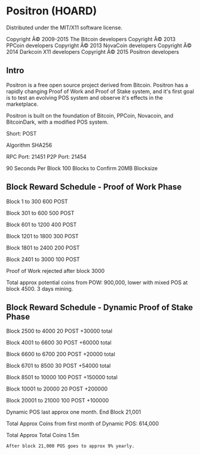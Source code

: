 Positron (HOARD)
===================
Distributed under the MIT/X11 software license.

Copyright Â© 2009-2015 The Bitcoin developers
Copyright Â© 2013 PPCoin developers
Copyright Â© 2013 NovaCoin developers
Copyright Â© 2014 Darkcoin X11 developers
Copyright Â© 2015 Positron developers

Intro
-----
Positron is a free open source project derived from Bitcoin. Positron has a rapidly changing Proof of Work and Proof of Stake system, and it's first goal is to test an evolving POS system and observe it's effects in the marketplace.

Positron is built on the foundation of Bitcoin, PPCoin, Novacoin, and BitcoinDark, with a modified POS system.

Short: POST

Algorithm SHA256

RPC Port: 21451
P2P Port: 21454



90 Seconds Per Block
100 Blocks to Confirm
20MB Blocksize


Block Reward Schedule - Proof of Work Phase
-------------------------------------------
Block 1 to 300
	600 POST
	
Block 301 to 600
	500 POST

Block 601 to 1200
	400 POST

Block 1201 to 1800
	300 POST

Block 1801 to 2400
	200 POST

Block 2401 to 3000
	100 POST

Proof of Work rejected after block 3000


Total approx potential coins from POW: 900,000, lower with mixed POS at block 4500. 3 days mining.
 



Block Reward Schedule - Dynamic Proof of Stake Phase
-------------------------------------------
Block 2500 to 4000
	20 POST
	+30000 total
	
Block 4001 to 6600
	30 POST
	+60000 total

Block 6600 to 6700
	200 POST
	+20000 total

Block 6701 to 8500
	30 POST
	+54000 total

Block 8501 to 10000
	100 POST 
	+150000 total

Block 10001 to 20000
	20 POST
	+200000

Block 20001 to 21000
	100 POST
	+100000

Dynamic POS last approx one month. End Block 21,001
	
Total Approx Coins from first month of Dynamic POS: 614,000

Total Approx Total Coins 1.5m

	After block 21,000 POS goes to approx 9% yearly.